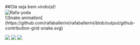 <div>
 ##Olá seja bem vindo(a)!
</div>

<div>
<img align="center" alt="Rafa-yoda" src="https://data.whicdn.com/images/65347585/original.gif">
</div>

<div>  
 ![Snake animation](https://github.com/rafaballerini/rafaballerini/blob/output/github-contribution-grid-snake.svg)
 
  <a href="https://www.instagram.com/juliana_tangerino/" target="_blank"><img src="https://img.shields.io/badge/-Instagram-%23E4405F?style=for-the-badge&logo=instagram&logoColor=white" target="_blank"></a>
  <a href = "mailto:julianatangerino2017@gmail.com"><img src="https://img.shields.io/badge/-Gmail-%23333?style=for-the-badge&logo=gmail&logoColor=white" target="_blank"></a>
  <a href="https://www.linkedin.com/in/juliana-tangerino-b52493200/" target="_blank"><img src="https://img.shields.io/badge/-LinkedIn-%230077B5?style=for-the-badge&logo=linkedin&logoColor=white" target="_blank"></a> 
</div>
